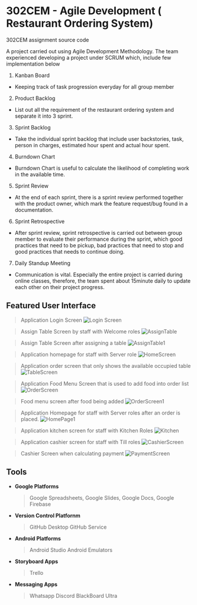 # 302CEM - Agile Development ( Restaurant Ordering System)
 302CEM assignment source code
 
 A project carried out using Agile Development Methodology. The team experienced developing a project under SCRUM which, include few implementation below
 1. Kanban Board
  - Keeping track of task progression everyday for all group member
 2. Product Backlog
  - List out all the requirement of the restaurant ordering system and separate it into 3 sprint.
 3. Sprint Backlog
  - Take the individual sprint backlog that include user backstories, task, person in charges, estimated hour spent and actual hour spent.
 4. Burndown Chart
  - Burndown Chart is useful to calculate the likelihood of completing work in the available time.
 5. Sprint Review
  - At the end of each sprint, there is a sprint review performed together with the product owner, which mark the feature request/bug found in a documentation.
 6. Sprint Retrospective
  - After sprint review, sprint retrospective is carried out between group member to evaluate their performance during the sprint, which good practices that need to be pickup, bad practices that need to stop and good practices that needs to continue doing.
 7. Daily Standup Meeting
  - Communication is vital. Especially the entire project is carried during online classes, therefore, the team spent about 15minute daily to update each other on their project progress.

## Featured User Interface
> Application Login Screen
![Login Screen](https://github.com/ychoon94/302CEM_Group13/blob/main/Featureduserinterface/Slide1.PNG?raw=true)

> Assign Table Screen by staff with Welcome roles
![AssignTable](https://github.com/ychoon94/302CEM_Group13/blob/main/Featureduserinterface/Slide2.PNG?raw=true)

> Assign Table Screen after assigning a table
![AssignTable1](https://github.com/ychoon94/302CEM_Group13/blob/main/Featureduserinterface/Slide3.PNG?raw=true)

> Application homepage for staff with Server role
![HomeScreen](https://github.com/ychoon94/302CEM_Group13/blob/main/Featureduserinterface/Slide4.PNG?raw=true)

> Application order screen that only shows the available occupied table
![TableScreen](https://github.com/ychoon94/302CEM_Group13/blob/main/Featureduserinterface/Slide5.PNG?raw=true)

> Application Food Menu Screen that is used to add food into order list
![OrderScreen](https://github.com/ychoon94/302CEM_Group13/blob/main/Featureduserinterface/Slide6.PNG?raw=true)

> Food menu screen after food being added
![OrderScreen1](https://github.com/ychoon94/302CEM_Group13/blob/main/Featureduserinterface/Slide7.PNG?raw=true)

> Application Homepage for staff with Server roles after an order is placed.
![HomePage1](https://github.com/ychoon94/302CEM_Group13/blob/main/Featureduserinterface/Slide8.PNG?raw=true)

> Application kitchen screen for staff with Kitchen Roles
![Kitchen](https://github.com/ychoon94/302CEM_Group13/blob/main/Featureduserinterface/Slide9.PNG?raw=true)

> Application cashier screen for staff with Till roles
![CashierScreen](https://github.com/ychoon94/302CEM_Group13/blob/main/Featureduserinterface/Slide10.PNG?raw=true)

> Cashier Screen when calculating payment
![PaymentScreen](https://github.com/ychoon94/302CEM_Group13/blob/main/Featureduserinterface/Slide11.PNG?raw=true)

## Tools
- **Google Platforms**
  > Google Spreadsheets, 
  > Google Slides, 
  > Google Docs, 
  > Google Firebase

- **Version Control Platfornm**
  > GitHub Desktop
  > GitHub Service

- **Android Platforms**
  > Android Studio
  > Android Emulators

- **Storyboard Apps**
  > Trello
 
- **Messaging Apps**
  > Whatsapp
  > Discord
  > BlackBoard Ultra
